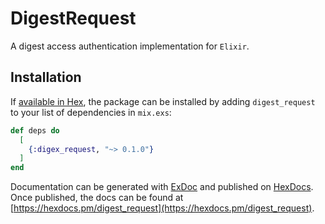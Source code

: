 # DigestRequest

A digest access authentication implementation for `Elixir`.

## Installation

If [available in Hex](https://hex.pm/docs/publish), the package can be installed
by adding `digest_request` to your list of dependencies in `mix.exs`:

```elixir
def deps do
  [
    {:digex_request, "~> 0.1.0"}
  ]
end
```

Documentation can be generated with [ExDoc](https://github.com/elixir-lang/ex_doc)
and published on [HexDocs](https://hexdocs.pm). Once published, the docs can
be found at [https://hexdocs.pm/digest_request](https://hexdocs.pm/digest_request).

